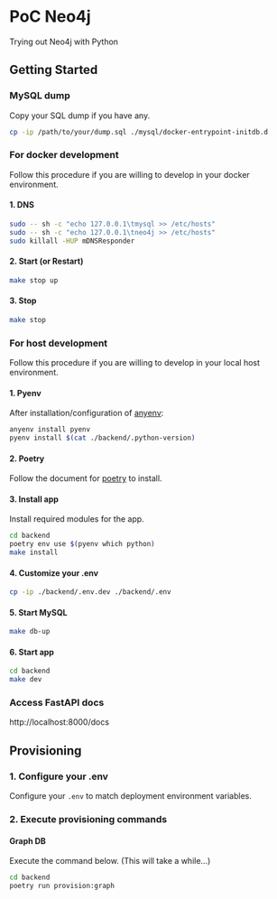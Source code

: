 # PoC Neo4j

Trying out Neo4j with Python

## Getting Started

### MySQL dump

Copy your SQL dump if you have any.

```bash
cp -ip /path/to/your/dump.sql ./mysql/docker-entrypoint-initdb.d
```

### For docker development

Follow this procedure if you are willing to develop in your docker environment.

#### 1. DNS

```bash
sudo -- sh -c "echo 127.0.0.1\tmysql >> /etc/hosts"
sudo -- sh -c "echo 127.0.0.1\tneo4j >> /etc/hosts"
sudo killall -HUP mDNSResponder
```

#### 2. Start (or Restart)

```bash
make stop up
```

#### 3. Stop

```bash
make stop
```

### For host development

Follow this procedure if you are willing to develop in your local host environment.

#### 1. Pyenv

After installation/configuration of [anyenv](https://github.com/anyenv/anyenv):

```bash
anyenv install pyenv
pyenv install $(cat ./backend/.python-version)
```

#### 2. Poetry

Follow the document for [poetry](https://python-poetry.org/docs/) to install.

#### 3. Install app

Install required modules for the app.

```bash
cd backend
poetry env use $(pyenv which python)
make install
```

#### 4. Customize your .env

```bash
cp -ip ./backend/.env.dev ./backend/.env
```

#### 5. Start MySQL

```bash
make db-up
```

#### 6. Start app

```bash
cd backend
make dev
```

### Access FastAPI docs

http://localhost:8000/docs

## Provisioning

### 1. Configure your .env

Configure your `.env` to match deployment environment variables.

### 2. Execute provisioning commands

#### Graph DB

Execute the command below. (This will take a while...)

```bash
cd backend
poetry run provision:graph
```
